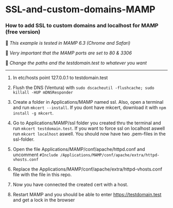 # SSL-and-custom-domains-MAMP
### How to add SSL to custom domains and localhost for MAMP (free version) ###

🚩 *This example is tested in MAMP 6.3 (Chrome and Safari)*

🚩 *Very important that the MAMP ports are set to 80 & 3306*

🚩 *Change the paths and the testdomain.test to whatever you want*

- - - -

1. In etc/hosts point 127.0.0.1 to testdomain.test

2. Flush the DNS (Ventura) with `sudo dscacheutil -flushcache; sudo killall -HUP mDNSResponder`

3. Create a folder in Applications/MAMP named ssl. Also, open a terminal and run `mkcert --install`. If you dont have mkcert, download it with `npm install -g mkcert`.

4. Go to Applications/MAMP/ssl folder you created thru the terminal and run `mkcert testdomain.test`. If you want to force ssl on localhost aswell run `mkcert localhost` aswell. You should now have two .pem-files in the ssl-folder.

5. Open the file Applications/MAMP/conf/apache/httpd.conf and uncomment `#Include /Applications/MAMP/conf/apache/extra/httpd-vhosts.conf`

6. Replace the Applications/MAMP/conf/apache/extra/httpd-vhosts.conf file with the file in this repo. 

7. Now you have connected the created cert with a host. 

8. Restart MAMP and you should be able to enter https://testdomain.test and get a lock in the browser
